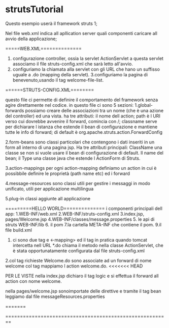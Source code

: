# strutsTutorial
Questo esempio userà il framework struts 1;

Nel file web.xml indica all apllication server quali componenti caricare all avvio della applicazione;


=====WEB.XML==============
1. configurazione controller, ossia la servlet  ActionServlet a questa servlet associamo il file struts-config.xml che sarà 
letto all'avvio.
2. configuriamo la chiamata alla servlet con gli URL che hano un suffisso uguale a .do (mapping della servlet).
3.configuriamo la pagina di benevenuto,usando il tag welcome-file-list.



======STRUTS-CONFIG.XML========

questo file ci permette di definire il comportamento del framework senza agire direttamente nel codice.
in questo file ci sono 5 sezioni:
1.global-forwards
possiamo creare delle associazioni tra un nome (che è una azione del controller) ed una vista.
ha tre attributi: il nome dell action; path è l URI verso cui dovrebbe avvenire il forward, comincia con /; classname serve per dichiarare l istanza che estende il bean di configurazione e mantiene tutte le info di forward; di default è org.apache.struts.action.ForwardConfig

2.form-beans
sono classi particolari che contengono i dati inseriti in un form all interno di una pagina jsp.
Ha tre attributi principali: ClassName una classe se non si vuole usare il bean di configurazione di default. Il name del bean; il Type 
una classe java che estende l ActionForm di Struts.

3.action-mappings
per ogni action-mapping definiamo un action in cui è possibbile definire le proprietà (path name etc) ed i forward

4.message-resources
sono classi utili per gestire i messaggi in modo unificato, utili per applicazione multilingua

5.plug-in
classi aggiunte all applicazione


=========HELLO WORLD==============
i componenti principali dell app:
1.WEB-INF/web.xml
2.WEB-INF/struts-config.xml
3.index.jsp, pages/Welcome.jsp
4.WEB-INF/classes/message.properties
5. le api di struts WEB-INF/lib
6. il pom
7.la cartella META-INF che contiene il pom.
9.il file build.xml 



1. ci sono due tag <servlet> e <-mapping> ed il tag <welcome-file-list> in pratica
quando tomcat intercetta nell URL *.do chiama il metodo nella classe ActionServlet, che è stata
opportunatamente configurata dal file struts-config.xml

2.col tag <global-forwards> richieste Welcome.do sono associate ad un forward di nome welcome
col tag <action-mappings> mappiamo l action welcome.do.
<<<<<<< HEAD

PER LE VISTE
nella index.jsp dichiaro il tag logic e si effettua il forward all action con nome welcome.

nella pages/welcome.jsp sonoimportate delle direttive e tramite il tag bean leggiamo dal file
messageResources.properties

=======

========================================================

